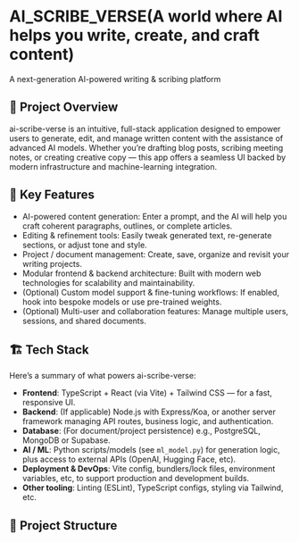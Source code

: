 # AI_SCRIBE_VERSE(A world where AI helps you write, create, and craft content)
 A next-generation AI-powered writing & scribing platform

## 🚀 Project Overview  
ai-scribe-verse is an intuitive, full-stack application designed to empower users to generate, edit, and manage written content with the assistance of advanced AI models. Whether you’re drafting blog posts, scribing meeting notes, or creating creative copy — this app offers a seamless UI backed by modern infrastructure and machine-learning integration.

## 🧩 Key Features  
- AI-powered content generation: Enter a prompt, and the AI will help you craft coherent paragraphs, outlines, or complete articles.  
- Editing & refinement tools: Easily tweak generated text, re-generate sections, or adjust tone and style.  
- Project / document management: Create, save, organize and revisit your writing projects.  
- Modular frontend & backend architecture: Built with modern web technologies for scalability and maintainability.  
- (Optional) Custom model support & fine-tuning workflows: If enabled, hook into bespoke models or use pre-trained weights.  
- (Optional) Multi-user and collaboration features: Manage multiple users, sessions, and shared documents.

## 🏗️ Tech Stack  
Here’s a summary of what powers ai-scribe-verse:  
- **Frontend**: TypeScript + React (via Vite) + Tailwind CSS — for a fast, responsive UI.  
- **Backend**: (If applicable) Node.js with Express/Koa, or another server framework managing API routes, business logic, and authentication.  
- **Database**: (For document/project persistence) e.g., PostgreSQL, MongoDB or Supabase.  
- **AI / ML**: Python scripts/models (see `ml_model.py`) for generation logic, plus access to external APIs (OpenAI, Hugging Face, etc).  
- **Deployment & DevOps**: Vite config, bundlers/lock files, environment variables, etc, to support production and development builds.  
- **Other tooling**: Linting (ESLint), TypeScript configs, styling via Tailwind, etc.

## 📁 Project Structure  
